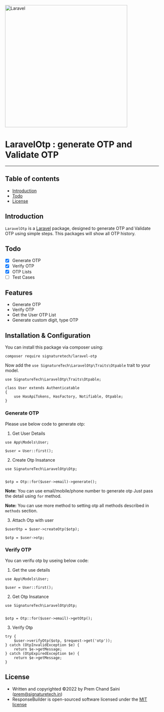 <img src="https://raw.githubusercontent.com/laravel/art/master/logo-lockup/5%20SVG/2%20CMYK/1%20Full%20Color/laravel-logolockup-cmyk-red.svg" width="400" alt="Laravel">
<h1>LaravelOtp : generate OTP and Validate OTP</h1>

---

## Table of contents

- [Introduction](#introduction)
- [Todo](#todo)
- [License](#license)

## Introduction

`LaravelOtp` is a [Laravel](https://laravel.com/) package, designed to generate OTP and Validate OTP using simple steps. This packages will show all OTP history.

## Todo

- [x] Generate OTP
- [x] Verify OTP
- [x] OTP Lists
- [ ] Test Cases

## Features

- Generate OTP
- Verify OTP
- Get the User OTP List
- Generate custom digit, type OTP

## Installation & Configuration

You can install this package via composer using:

```
composer require signaturetech/laravel-otp
```

Now add the `use SignatureTech\LaravelOtp\Traits\Otpable` trait to your model.

```
use SignatureTech\LaravelOtp\Traits\Otpable;

class User extends Authenticatable
{
    use HasApiTokens, HasFactory, Notifiable, Otpable;
}
```

### Generate OTP

Please use below code to generate otp:

1. Get User Details

```
use App\Models\User;

$user = User::first();
```

2. Create Otp Insatance

```
use SignatureTech\LaravelOtp\Otp;


$otp = Otp::for($user->email)->generate();
```

**Note:** You can use email/mobile/phone number to generate otp Just pass the detail using `for` method.

**Note:** You can use more method to setting otp all methods described in `methods` section.

3. Attach Otp with user

```
$userOtp = $user->createOtp($otp);

$otp = $user->otp;
```

### Verify OTP

You can verifu otp by useing below code:

1. Get the use details

```
use App\Models\User;

$user = User::first();
```

2. Get Otp Insatance

```
use SignatureTech\LaravelOtp\Otp;


$otp = Otp::for($user->email)->getOtp();
```

3. Verify Otp

```
try {
    $user->verifyOtp($otp, $request->get('otp'));
} catch (OtpInvalidException $e) {
    return $e->getMessage;
} catch (OtpExpiredException $e) {
    return $e->getMessage;
}
```

## License

- Written and copyrighted &copy;2022 by Prem Chand Saini ([prem@signaturetech.in](mailto:prem@signaturetech.in))
- ResponseBuilder is open-sourced software licensed under the [MIT license](http://opensource.org/licenses/MIT)
